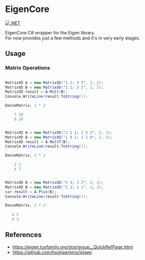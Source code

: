 # EigenCore
[![.NET](https://github.com/modios/EigenCore/actions/workflows/dotnet.yml/badge.svg)](https://github.com/modios/EigenCore/actions/workflows/dotnet.yml)

EigenCore C# wrapper for the Eigen library.  
For now provides just a few methods and it's in very early stages.

## Usage 

### Matrix Operations

```csharp

MatrixXD A = new MatrixXD("1 2; 3 5", 2, 2);
MatrixXD B = new MatrixXD("1 2; 3 2", 2, 2);
MatrixXD result = A.Mult(B);
Console.WriteLine(result.ToString());

DenseMatrix, 2 * 2  

    7 18 
    6 16 
```


```csharp

MatrixXD A = new MatrixXD("1 2 1; 2 5 2", 2, 3);
MatrixXD B = new MatrixXD("1 0 1; 1 1 0", 2, 3);
MatrixXD result = A.MultT(B);
Console.WriteLine(result.ToString());

DenseMatrix, 2 * 2  

    2 3 
    4 7 
```

```csharp

MatrixXD A = new MatrixXD("4 3; 3 2", 2, 2);
MatrixXD B = new MatrixXD("2 2; 1 1", 2, 2);
var result = A.Plus(B);
Console.WriteLine(result.ToString());

DenseMatrix, 2 * 2:
    
   6 5 
   4 3
```


## References
- https://eigen.tuxfamily.org/dox/group__QuickRefPage.html
- https://github.com/hughperkins/jeigen
